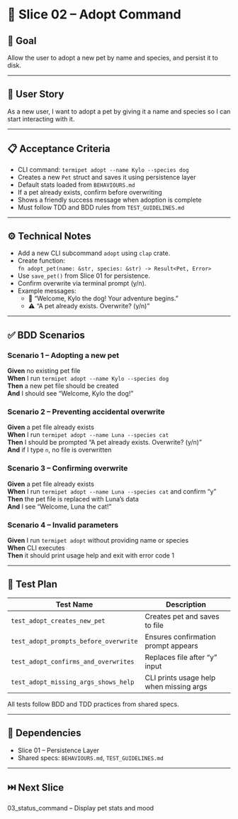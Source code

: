 # 🧩 Slice 02 – Adopt Command

## 🧠 Goal
Allow the user to adopt a new pet by name and species, and persist it to disk.

---

## 👤 User Story
As a new user, I want to adopt a pet by giving it a name and species so I can start interacting with it.

---

## 📋 Acceptance Criteria

- CLI command: `termipet adopt --name Kylo --species dog`  
- Creates a new `Pet` struct and saves it using persistence layer  
- Default stats loaded from `BEHAVIOURS.md`  
- If a pet already exists, confirm before overwriting  
- Shows a friendly success message when adoption is complete  
- Must follow TDD and BDD rules from `TEST_GUIDELINES.md`  

---

## ⚙️ Technical Notes

- Add a new CLI subcommand `adopt` using `clap` crate.  
- Create function:  
  `fn adopt_pet(name: &str, species: &str) -> Result<Pet, Error>`  
- Use `save_pet()` from Slice 01 for persistence.  
- Confirm overwrite via terminal prompt (y/n).  
- Example messages:
  - 🐾 “Welcome, Kylo the dog! Your adventure begins.”  
  - ⚠️ “A pet already exists. Overwrite? (y/n)”  

---

## ✅ BDD Scenarios

### Scenario 1 – Adopting a new pet
**Given** no existing pet file  
**When** I run `termipet adopt --name Kylo --species dog`  
**Then** a new pet file should be created  
**And** I should see “Welcome, Kylo the dog!”

### Scenario 2 – Preventing accidental overwrite
**Given** a pet file already exists  
**When** I run `termipet adopt --name Luna --species cat`  
**Then** I should be prompted “A pet already exists. Overwrite? (y/n)”  
**And** if I type `n`, no file is overwritten

### Scenario 3 – Confirming overwrite
**Given** a pet file already exists  
**When** I run `termipet adopt --name Luna --species cat` and confirm “y”  
**Then** the pet file is replaced with Luna’s data  
**And** I see “Welcome, Luna the cat!”

### Scenario 4 – Invalid parameters
**Given** I run `termipet adopt` without providing name or species  
**When** CLI executes  
**Then** it should print usage help and exit with error code 1

---

## 🧪 Test Plan

| Test Name | Description |
|------------|--------------|
| `test_adopt_creates_new_pet` | Creates pet and saves to file |
| `test_adopt_prompts_before_overwrite` | Ensures confirmation prompt appears |
| `test_adopt_confirms_and_overwrites` | Replaces file after “y” input |
| `test_adopt_missing_args_shows_help` | CLI prints usage help when missing args |

All tests follow BDD and TDD practices from shared specs.

---

## 🔗 Dependencies

- Slice 01 – Persistence Layer  
- Shared specs: `BEHAVIOURS.md`, `TEST_GUIDELINES.md`

---

## ⏭️ Next Slice

03_status_command – Display pet stats and mood
